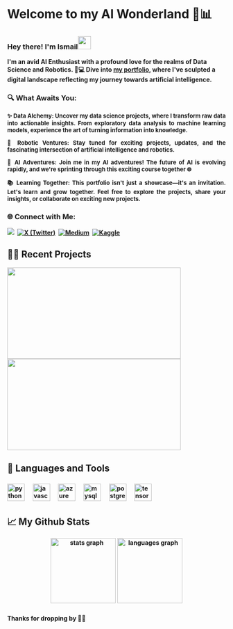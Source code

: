 <p> 
  <h1 align="justify"><b>Welcome to my AI Wonderland 🤖📊</h1>
  <p align="justify">
  </p>
</p>

<p>
  <h3 align="justify"><b>Hey there! I'm Ismail<img src="https://media.giphy.com/media/hvRJCLFzcasrR4ia7z/giphy.gif" width="30px"></h3>
   <p align="justify">
   </p>
</p>

I'm an avid AI Enthusiast with a profound love for the realms of Data Science and Robotics. 🤖💻 Dive into [my portfolio](https://ismail-ai707.github.io/Myportfolio/), where I've sculpted a digital landscape reflecting my journey towards artificial intelligence.

<p>
  <h3 align="justify"><b>🔍 What Awaits You:</h3>
   <p align="justify">
   </p>
</p>

<p align="justify" style="font-size: small;">
  <b>✨ Data Alchemy: Uncover my data science projects, where I transform raw data into actionable insights. From exploratory data analysis to machine learning models, experience the art of turning information into knowledge.</b>
</p>

<p align="justify" style="font-size: small;">
  <b>🤖 Robotic Ventures: Stay tuned for exciting projects, updates, and the fascinating intersection of artificial intelligence and robotics.</b>
</p>

<p align="justify" style="font-size: small;">
  <b>🚀 AI Adventures: Join me in my AI adventures! The future of AI is evolving rapidly, and we're sprinting through this exciting course together 🌐</b>
</p>

<p align="justify" style="font-size: small;">
  <b>📚 Learning Together: This portfolio isn't just a showcase—it's an invitation. Let's learn and grow together. Feel free to explore the projects, share your insights, or collaborate on exciting new projects.</b>
</p>

<p>
  <h3 align="justify"><b>🌐 Connect with Me:</h3>
   <p align="justify">
   </p>
</p>
<a target="_blank"href="https://www.linkedin.com/in/rhazi-ismail/"><img src="https://img.shields.io/badge/Linkedin-white?style=social&logo=linkedin&color=Rob" /></a>&nbsp;
<a href="https://twitter.com/rhazi_ismail"><img src="https://img.shields.io/badge/Twitter-black?style=social&logo=X&color=Rob" alt="X (Twitter)" /></a>&nbsp;
<a href="https://medium.com/@ismail707rhazi"><img src="https://img.shields.io/badge/medium-gray?style=social&logo=medium&logoColor=Rob" alt="Medium" /></a>&nbsp;
<a href="https://www.kaggle.com/ismail707"><img src="https://img.shields.io/badge/kaggle-white?style=social&logo=kaggle&logoColor=rgb" alt="Kaggle" /></a>&nbsp;

<h2 align="left">👨‍💻 Recent Projects</h2>
<p>
  <a href="https://github.com/Ismail-ai707/CustomerSegmentation">
    <img width="400" height="210" align="" src="https://github-readme-stats.vercel.app/api/pin/?username=Ismail-ai707&repo=CustomerSegmentation&theme=default" />
  </a>
  <a href="https://github.com/Ismail-ai707/Real_Estate_Market_Analysis">
    <img width="400" height="210" align="" src="https://github-readme-stats.vercel.app/api/pin/?username=Ismail-ai707&repo=Real_Estate_Market_Analysis&theme=default" />
  </a>
</p>


<h2 align="left">🧰 Languages and Tools</h2>

###

<div align="left">
  <img src="https://cdn.jsdelivr.net/gh/devicons/devicon/icons/python/python-original.svg" height="40" alt="python logo"  />
  <img width="12" />
  <img src="https://cdn.jsdelivr.net/gh/devicons/devicon/icons/javascript/javascript-original.svg" height="40" alt="javascript logo"  />
  <img width="12" />
  <img src="https://cdn.jsdelivr.net/gh/devicons/devicon/icons/azure/azure-original.svg" height="40" alt="azure logo"  />
  <img width="12" />
  <img src="https://cdn.jsdelivr.net/gh/devicons/devicon/icons/mysql/mysql-original.svg" height="40" alt="mysql logo"  />
  <img width="12" />
  <img src="https://cdn.jsdelivr.net/gh/devicons/devicon/icons/postgresql/postgresql-original.svg" height="40" alt="postgresql logo"  />
  <img width="12" />
  <img src="https://cdn.jsdelivr.net/gh/devicons/devicon/icons/tensorflow/tensorflow-original.svg" height="40" alt="tensorflow logo"  />
</div>

<h2 align="left">📈 My Github Stats</h2>

<div align="center">
  <img src="https://github-readme-stats.vercel.app/api?username=ismail-ai707&hide_title=false&hide_rank=false&show_icons=true&include_all_commits=true&count_private=true&disable_animations=false&theme=default&locale=en&hide_border=false&order=1" height="150" alt="stats graph"/>
  <img src="https://github-readme-stats.vercel.app/api/top-langs?username=ismail-ai707&locale=en&hide_title=false&layout=compact&card_width=320&langs_count=5&theme=default&hide_border=false&order=2" height="150" alt="languages graph"/>
</div>

###

Thanks for dropping by 🚀✨

<!---
Ismail-ai707/Ismail-ai707 is a ✨ special ✨ repository because its `README.md` (this file) appears on your GitHub profile.
You can click the Preview link to take a look at your changes.
--->
